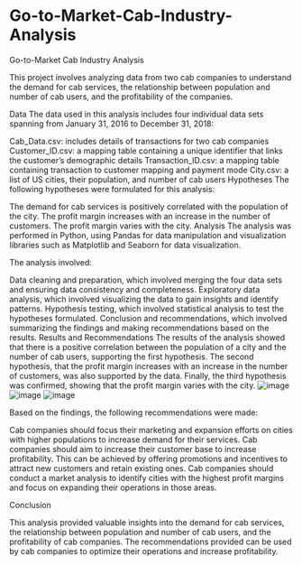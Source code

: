 # Go-to-Market-Cab-Industry-Analysis
Go-to-Market Cab Industry Analysis

This project involves analyzing data from two cab companies to understand the demand for cab services, the relationship between population and number of cab users, and the profitability of the companies.

Data
The data used in this analysis includes four individual data sets spanning from January 31, 2016 to December 31, 2018:

Cab_Data.csv: includes details of transactions for two cab companies
Customer_ID.csv: a mapping table containing a unique identifier that links the customer’s demographic details
Transaction_ID.csv: a mapping table containing transaction to customer mapping and payment mode
City.csv: a list of US cities, their population, and number of cab users
Hypotheses
The following hypotheses were formulated for this analysis:

The demand for cab services is positively correlated with the population of the city.
The profit margin increases with an increase in the number of customers.
The profit margin varies with the city.
Analysis
The analysis was performed in Python, using Pandas for data manipulation and visualization libraries such as Matplotlib and Seaborn for data visualization.

The analysis involved:

Data cleaning and preparation, which involved merging the four data sets and ensuring data consistency and completeness.
Exploratory data analysis, which involved visualizing the data to gain insights and identify patterns.
Hypothesis testing, which involved statistical analysis to test the hypotheses formulated.
Conclusion and recommendations, which involved summarizing the findings and making recommendations based on the results.
Results and Recommendations
The results of the analysis showed that there is a positive correlation between the population of a city and the number of cab users, supporting the first hypothesis. The second hypothesis, that the profit margin increases with an increase in the number of customers, was also supported by the data. Finally, the third hypothesis was confirmed, showing that the profit margin varies with the city.
![image](https://user-images.githubusercontent.com/82849694/232180243-1f0bd42c-2029-4a6b-a2d4-61901525af5d.png)
![image](https://user-images.githubusercontent.com/82849694/232180265-ef9331e7-25b1-4825-abf2-cc6a928fd4b0.png)
![image](https://user-images.githubusercontent.com/82849694/232180278-1fd8d1d7-2224-4282-a6ba-e0204a8d6cc2.png)


Based on the findings, the following recommendations were made:

Cab companies should focus their marketing and expansion efforts on cities with higher populations to increase demand for their services.
Cab companies should aim to increase their customer base to increase profitability. This can be achieved by offering promotions and incentives to attract new customers and retain existing ones.
Cab companies should conduct a market analysis to identify cities with the highest profit margins and focus on expanding their operations in those areas.

Conclusion

This analysis provided valuable insights into the demand for cab services, the relationship between population and number of cab users, and the profitability of cab companies. The recommendations provided can be used by cab companies to optimize their operations and increase profitability.
